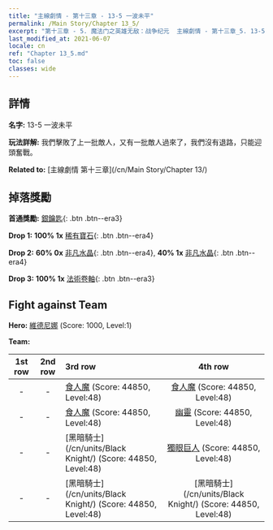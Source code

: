 ```yaml
---
title: "主線劇情 - 第十三章 - 13-5 一波未平"
permalink: /Main Story/Chapter 13_5/
excerpt: "第十三章 - 5. 魔法门之英雄无敌：战争纪元  主線劇情 - 第十三章_5. 13-5 一波未平"
last_modified_at: 2021-06-07
locale: cn
ref: "Chapter 13_5.md"
toc: false
classes: wide
---
```


## 詳情

 **名字:** 13-5 一波未平

 **玩法詳解:** 我們擊敗了上一批敵人，又有一批敵人過來了，我們沒有退路，只能迎頭奮戰。

 **Related to:** [主線劇情 第十三章](/cn/Main Story/Chapter 13/)

## 掉落獎勵

 **首通獎勵:** [銀鑰匙](/cn/Items/con_693/){: .btn .btn--era3}

 **Drop 1:** **100% 1x** [稀有寶石](/cn/Items/mat_44/){: .btn .btn--era4}

 **Drop 2:** **60% 0x** [非凡水晶](/cn/Items/mat_38/){: .btn .btn--era4}, **40% 1x** [非凡水晶](/cn/Items/mat_38/){: .btn .btn--era4}

 **Drop 3:** **100% 1x** [法術卷軸](/cn/Items/con_694/){: .btn .btn--era3}


## Fight against Team
 **Hero:** [維德尼娜](/cn/heroes/Vidomina/) (Score: 1000, Level:1)

 **Team:**


  | 1st row | 2nd row | 3rd row | 4th row |
  |:----:|:----:|:----|:----:|
  | - | - | [食人魔](/cn/units/Ogre/) (Score: 44850, Level:48)  | [食人魔](/cn/units/Ogre/) (Score: 44850, Level:48)  |
  | - | - | [食人魔](/cn/units/Ogre/) (Score: 44850, Level:48)  | [幽靈](/cn/units/Wight/) (Score: 44850, Level:48)  |
  | - | - | [黑暗騎士](/cn/units/Black Knight/) (Score: 44850, Level:48)  | [獨眼巨人](/cn/units/Cyclops/) (Score: 44850, Level:48)  |
  | - | - | [黑暗騎士](/cn/units/Black Knight/) (Score: 44850, Level:48)  | [黑暗騎士](/cn/units/Black Knight/) (Score: 44850, Level:48)  |


